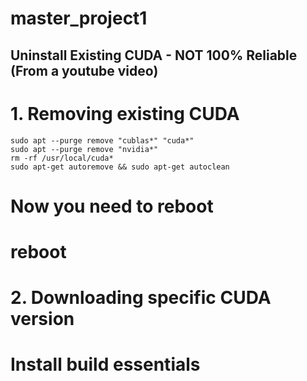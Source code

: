 # master_project1


## Uninstall Existing CUDA  - NOT 100% Reliable (From a youtube video)
# 1. Removing existing CUDA
```
sudo apt --purge remove "cublas*" "cuda*"
sudo apt --purge remove "nvidia*"
rm -rf /usr/local/cuda*
sudo apt-get autoremove && sudo apt-get autoclean
```
# Now you need to reboot
# reboot

# 2. Downloading specific CUDA version
# Install build essentials

```sudo apt-get install g++ freeglut3-dev build-essential libx11-dev libxmu-dev libxi-dev libglu1-mesa libglu1-mesa-dev
```
